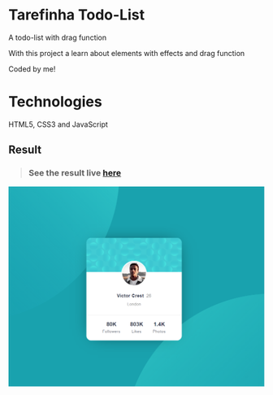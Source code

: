 # Tarefinha Todo-List 

A todo-list with drag function 

With this project a learn about elements with effects and drag function

Coded by me!

# Technologies

HTML5, CSS3 and JavaScript

## Result

> ### See the result live [here](https://todo-list-vercel.vercel.app/) 
[![codepen.io](https://github.com/Lusk1nha/profile-card-component/blob/master/src/assets/profile-card-component.png)](https://todo-list-vercel.vercel.app/)
